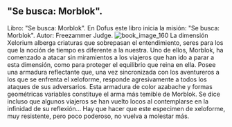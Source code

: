 ## "Se busca: Morblok".
Libro: "Se busca: Morblok".
En Dofus este libro inicia la misión: "Se busca: Morblok".
Autor: Freezammer Judge.
![book_image_160](https://media.discordapp.net/attachments/1105643336989159555/1105647737292193852/160.jpg)
La dimensión Xelorium alberga criaturas que sobrepasan el entendimiento, seres para los que la noción de tiempo es diferente a la nuestra. Uno de ellos, Morblok, ha comenzado a atacar sin miramientos a los viajeros que han ido a parar a esta dimensión, como para proteger el equilibrio que reina en ella. Posee una armadura reflectante que, una vez sincronizada con los aventureros a los que se enfrenta el xeloforme, responde agresivamente a todos los ataques de sus adversarios.
Esta armadura de color azabache y formas geométricas variables constituye el arma más temible de Morblok. Se dice incluso que algunos viajeros se han vuelto locos al contemplarse en la infinidad de su reflexión...
Hay que hacer que este especimen de xeloforme, muy resistente, pero poco poderoso, no vuelva a molestar más.